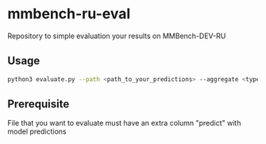 # mmbench-ru-eval

Repository to simple evaluation your results on MMBench-DEV-RU

## Usage

```bash
python3 evaluate.py --path <path_to_your_predictions> --aggregate <type_of_source_you_want_aggregate_to>
```

## Prerequisite

File that you want to evaluate must have an extra column "predict" with model predictions
